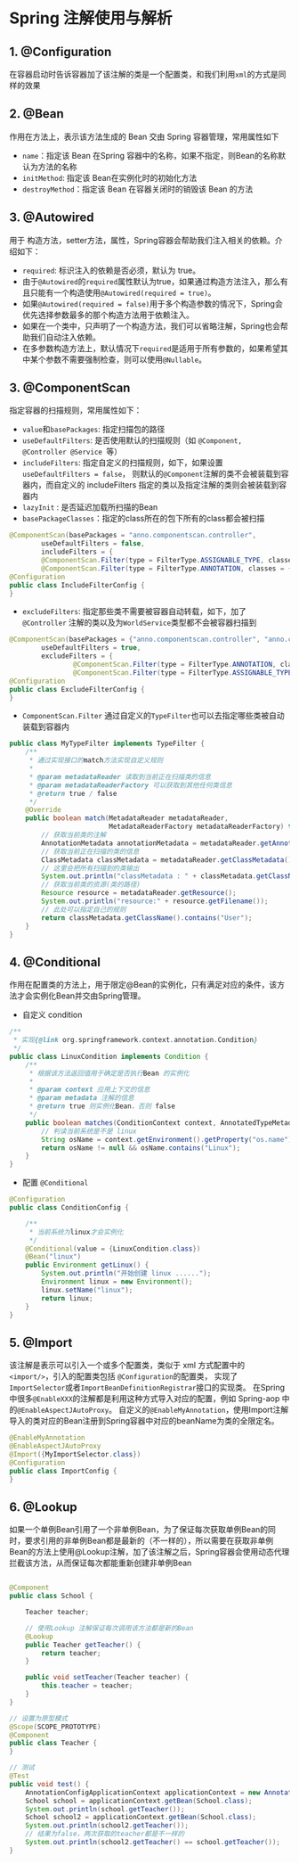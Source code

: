 # Spring 注解使用与解析

## 1. @Configuration

在容器启动时告诉容器加了该注解的类是一个配置类，和我们利用`xml`的方式是同样的效果

## 2. @Bean

作用在方法上，表示该方法生成的 Bean 交由 Spring 容器管理，常用属性如下

- `name`：指定该 Bean 在Spring 容器中的名称，如果不指定，则Bean的名称默认为方法的名称
- `initMethod`: 指定该 Bean在实例化时的初始化方法
- `destroyMethod`：指定该 Bean 在容器关闭时的销毁该 Bean 的方法

## 3. @Autowired

用于 构造方法，setter方法，属性，Spring容器会帮助我们注入相关的依赖。介绍如下：

- `required`: 标识注入的依赖是否必须，默认为 true。
- 由于`@Autowired`的`required`属性默认为true，如果通过构造方法注入，那么有且只能有一个构造使用`@Autowired(required = true)`。
- 如果`@Autowired(required = false)`用于多个构造参数的情况下，Spring会优先选择参数最多的那个构造方法用于依赖注入。
- 如果在一个类中，只声明了一个构造方法，我们可以省略注解，Spring也会帮助我们自动注入依赖。
- 在多参数构造方法上，默认情况下`required`是适用于所有参数的，如果希望其中某个参数不需要强制检查，则可以使用`@Nullable`。

## 3. @ComponentScan

指定容器的扫描规则，常用属性如下：

- `value`和`basePackages`: 指定扫描包的路径
- `useDefaultFilters`: 是否使用默认的扫描规则（如 `@Component, @Controller @Service `等）
- `includeFilters`: 指定自定义的扫描规则，如下，如果设置`useDefaultFilters = false`，
  则默认的`@Component`注解的类不会被装载到容器内，而自定义的 includeFilters 指定的类以及指定注解的类则会被装载到容器内
- `lazyInit` : 是否延迟加载所扫描的Bean
- `basePackageClasses`：指定的class所在的包下所有的class都会被扫描

```java
@ComponentScan(basePackages = "anno.componentscan.controller",
        useDefaultFilters = false,
        includeFilters = {
        @ComponentScan.Filter(type = FilterType.ASSIGNABLE_TYPE, classes = {HelloController.class}),
        @ComponentScan.Filter(type = FilterType.ANNOTATION, classes = {MyController.class})})
@Configuration
public class IncludeFilterConfig {
}
```

- `excludeFilters`: 指定那些类不需要被容器自动转载，如下，加了 `@Controller` 注解的类以及为`WorldService`类型都不会被容器扫描到

```java
@ComponentScan(basePackages = {"anno.componentscan.controller", "anno.componentscan.service"},
        useDefaultFilters = true,
        excludeFilters = {
                @ComponentScan.Filter(type = FilterType.ANNOTATION, classes = {Controller.class}),
                @ComponentScan.Filter(type = FilterType.ASSIGNABLE_TYPE, classes = {WorldService.class})})
@Configuration
public class ExcludeFilterConfig {
}
```

- `ComponentScan.Filter` 通过自定义的`TypeFilter`也可以去指定哪些类被自动装载到容器内

```java
public class MyTypeFilter implements TypeFilter {
    /**
     * 通过实现接口的match方法实现自定义规则
     * 
     * @param metadataReader 读取到当前正在扫描类的信息
     * @param metadataReaderFactory 可以获取到其他任何类信息
     * @return true / false
     */
    @Override
    public boolean match(MetadataReader metadataReader,
                         MetadataReaderFactory metadataReaderFactory) throws IOException {
        // 获取当前类的注解
        AnnotationMetadata annotationMetadata = metadataReader.getAnnotationMetadata();
        // 获取当前正在扫描的类的信息
        ClassMetadata classMetadata = metadataReader.getClassMetadata();
        // 这里会把所有扫描到的类输出
        System.out.println("classMetadata : " + classMetadata.getClassName());
        // 获取当前类的资源(类的路径)
        Resource resource = metadataReader.getResource();
        System.out.println("resource:" + resource.getFilename());
        // 此处可以指定自己的规则
        return classMetadata.getClassName().contains("User");
    }
}
```

## 4. @Conditional

作用在配置类的方法上，用于限定@Bean的实例化，只有满足对应的条件，该方法才会实例化Bean并交由Spring管理。

- 自定义 condition

```java
/**
 * 实现{@link org.springframework.context.annotation.Condition}
 */
public class LinuxCondition implements Condition {
    /**
     * 根据该方法返回值用于确定是否执行Bean 的实例化
     * 
     * @param context 应用上下文的信息
     * @param metadata 注解的信息
     * @return true 则实例化Bean，否则 false
     */
    public boolean matches(ConditionContext context, AnnotatedTypeMetadata metadata) {
        // 判读当前系统是不是 linux
        String osName = context.getEnvironment().getProperty("os.name");
        return osName != null && osName.contains("Linux");
    }
}
```

- 配置 `@Conditional`

```java
@Configuration
public class ConditionConfig {

    /**
     * 当前系统为linux才会实例化
     */
    @Conditional(value = {LinuxCondition.class})
    @Bean("linux")
    public Environment getLinux() {
        System.out.println("开始创建 linux ......");
        Environment linux = new Environment();
        linux.setName("linux");
        return linux;
    }
}
```

## 5. @Import

该注解是表示可以引入一个或多个配置类，类似于 xml 方式配置中的 `<import/>`，引入的配置类包括
`@Configuration`的配置类， 实现了`ImportSelector`或者`ImportBeanDefinitionRegistrar`接口的实现类。
在Spring中很多`@EnableXXX`的注解都是利用这种方式导入对应的配置，例如 Spring-aop 中的`@EnableAspectJAutoProxy`。
自定义的`@EnableMyAnnotation`，使用Import注解导入的类对应的Bean注册到Spring容器中对应的beanName为类的全限定名。

```java
@EnableMyAnnotation
@EnableAspectJAutoProxy
@Import({MyImportSelector.class})
@Configuration
public class ImportConfig {
}
```

## 6. @Lookup

如果一个单例Bean引用了一个非单例Bean，为了保证每次获取单例Bean的同时，要求引用的非单例Bean都是最新的（不一样的），所以需要在获取非单例Bean的方法上使用@Lookup注解，加了该注解之后，Spring容器会使用动态代理拦截该方法，从而保证每次都能重新创建非单例Bean

```java

@Component
public class School {

    Teacher teacher;

    // 使用Lookup 注解保证每次调用该方法都是新的Bean
    @Lookup
    public Teacher getTeacher() {
        return teacher;
    }

    public void setTeacher(Teacher teacher) {
        this.teacher = teacher;
    }
}

// 设置为原型模式
@Scope(SCOPE_PROTOTYPE)
@Component
public class Teacher {
}

// 测试
@Test
public void test() {
    AnnotationConfigApplicationContext applicationContext = new AnnotationConfigApplicationContext(LookUpConfig.class);
    School school = applicationContext.getBean(School.class);
    System.out.println(school.getTeacher());
    School school2 = applicationContext.getBean(School.class);
    System.out.println(school2.getTeacher());
    // 结果为false，两次获取的teacher都是不一样的
    System.out.println(school2.getTeacher() == school.getTeacher());
}
```
